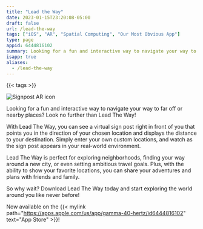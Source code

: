 ```yaml
---
title: "Lead the Way"
date: 2023-01-15T23:20:08-05:00
draft: false
url: /lead-the-way
tags: ["iOS", "AR", "Spatial Computing", "Our Most Obvious App"]
type: page
appid: 6444816102
summary: Looking for a fun and interactive way to navigate your way to far off or nearby places? Look no further than Lead The Way! With Lead The Way, you can see a virtual sign post right in front of you that points you in the direction of your chosen location and displays the distance to your destination…
isapp: true
aliases:
  - /lead-the-way
---
```


{{< tags >}}

![Signpost AR icon](/images/signpost-ar-icon.png)

Looking for a fun and interactive way to navigate your way to far off or nearby places? Look no further than Lead The Way!

With Lead The Way, you can see a virtual sign post right in front of you that points you in the direction of your chosen location and displays the distance to your destination. Simply enter your own custom locations, and watch as the sign post appears in your real-world environment.

Lead The Way is perfect for exploring neighborhoods, finding your way around a new city, or even setting ambitious travel goals. Plus, with the ability to show your favorite locations, you can share your adventures and plans with friends and family.

So why wait? Download Lead The Way today and start exploring the world around you like never before!

Now available on the {{< mylink path="https://apps.apple.com/us/app/gamma-40-hertz/id6444816102" text="App Store" >}}!
